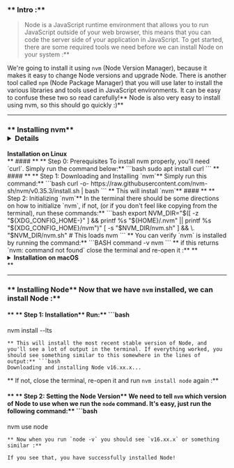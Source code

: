 ### ** Intro :** 
>Node is a JavaScript runtime environment that allows you to run JavaScript outside of your web browser, this means that you can code the server side of your application in JavaScript. To get started, there are some required tools we need before we can install Node on your system :**

We're going to install it using `nvm` (Node Version Manager), because it makes it easy to change Node versions and upgrade Node. There is another tool called `npm` (Node Package Manager) that you will use later to install the various libraries and tools used in JavaScript environments. It can be easy to confuse these two so read carefully!** Node is also very easy to install using nvm, so this should go quickly :)** 

---


### ** Installing nvm** <details>
  <summary><b>Installation on Linux</b></summary>** #### ** ** Step 0: Prerequisites 
To install nvm properly, you'll need `curl`. Simply run the command below:** ```bash
sudo apt install curl
``` ** #### ** ** Step 1: Downloading and Installing `nvm`** Simply run this command:** ```bash
curl -o- https://raw.githubusercontent.com/nvm-sh/nvm/v0.35.3/install.sh | bash
```
** This will install `nvm`** #### ** ** Step 2: Initializing `nvm`** In the terminal there should be some directions on how to initialize `nvm`, if not, (or if you don't feel like copying from the terminal), run these commands:** ```bash
export NVM_DIR="$([ -z "${XDG_CONFIG_HOME-}" ] && printf %s "${HOME}/.nvm" || printf %s "${XDG_CONFIG_HOME}/nvm")"
[ -s "$NVM_DIR/nvm.sh" ] && \. "$NVM_DIR/nvm.sh" # This loads nvm
```
** You can verify `nvm` is installed by running the command:** ```BASH
command -v nvm
```
** if this returns `nvm: command not found` close the terminal and re-open it :**

</details>** <details>
  <summary><b>Installation on macOS</b></summary>
  <br/>
  
On macOS 10.15 and above, the default shell is now zsh. During installation, nvm will look for a `.zshrc` file in your user home directory. By default, this file does not exist so we need to create it :**

To create the `.zshrc` file and start the nvm installation, run the following commands:** ```bash
touch ~/.zshrc
```
** ```bash
curl -o- https://raw.githubusercontent.com/nvm-sh/nvm/v0.35.3/install.sh | bash
```
** Restart your terminal, or copy and paste the following into your terminal and press enter: ** ```bash
export NVM_DIR="$HOME/.nvm"
[ -s "$NVM_DIR/nvm.sh" ] && \. "$NVM_DIR/nvm.sh" # This loads nvm
[ -s "$NVM_DIR/bash_completion" ] && \. "$NVM_DIR/bash_completion" # This loads nvm bash_completion
```
** Test your nvm installation by running:** ```bash
nvm --version.
```
** For more information, view [NVM's github documentation](https://github.com/nvm-sh/nvm#installation-and-update) :**

</details>** 

---


### ** Installing Node** Now that we have `nvm` installed, we can install Node :**


#### ** ** Step 1: Installation** Run:** ```bash
nvm install --lts
```
** This will install the most recent stable version of Node, and you'll see a lot of output in the terminal. If everything worked, you should see something similar to this somewhere in the lines of output:** ```bash
Downloading and installing Node v16.xx.x...
```
** If not, close the terminal, re-open it and run `nvm install node` again :**


#### ** ** Step 2: Setting the Node Version** We need to tell `nvm` which version of Node to use when we run the `node` command. It's easy, just run the following command:** ```bash
nvm use node
```
** Now when you run `node -v` you should see `v16.xx.x` or something similar :**

If you see that, you have successfully installed Node!
